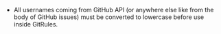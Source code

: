 
- All usernames coming from GitHub API (or anywhere else like from the body of GitHub issues) must be converted to lowercase before use inside GitRules.